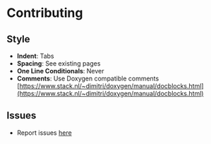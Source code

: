 Contributing
===
## Style
- **Indent**: Tabs
- **Spacing**: See existing pages
- **One Line Conditionals**: Never
- **Comments**: Use Doxygen compatible comments [https://www.stack.nl/~dimitri/doxygen/manual/docblocks.html](https://www.stack.nl/~dimitri/doxygen/manual/docblocks.html)

## Issues
- Report issues [here](https://github.com/fenichelar/Pin/issues)
